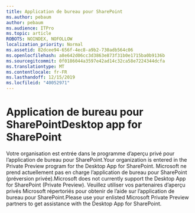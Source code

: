 ```yaml
---
title: Application de bureau pour SharePoint
ms.author: pebaum
author: pebaum
ms.audience: ITPro
ms.topic: article
ROBOTS: NOINDEX, NOFOLLOW
localization_priority: Normal
ms.assetid: 82dcee94-656f-4ec8-a9b2-730adb564c06
ms.openlocfilehash: a8e642d06cc3d3863e873f31b0e1715ba0b9136b
ms.sourcegitcommit: 0f0186044a3597e42ad14c32ca58e7224344dcfa
ms.translationtype: MT
ms.contentlocale: fr-FR
ms.lasthandoff: 12/15/2019
ms.locfileid: "40052971"
---
```

# <a name="desktop-app-for-sharepoint"></a><span data-ttu-id="b442a-102">Application de bureau pour SharePoint</span><span class="sxs-lookup"><span data-stu-id="b442a-102">Desktop app for SharePoint</span></span>

<span data-ttu-id="b442a-103">Votre organisation est entrée dans le programme d’aperçu privé pour l’application de bureau pour SharePoint.</span><span class="sxs-lookup"><span data-stu-id="b442a-103">Your organization is entered in the Private Preview program for the Desktop App for SharePoint.</span></span> <span data-ttu-id="b442a-104">Microsoft ne prend actuellement pas en charge l’application de bureau pour SharePoint (préversion privée).</span><span class="sxs-lookup"><span data-stu-id="b442a-104">Microsoft does not currently support the Desktop App for SharePoint (Private Preview).</span></span> <span data-ttu-id="b442a-105">Veuillez utiliser vos partenaires d’aperçu privés Microsoft répertoriés pour obtenir de l’aide sur l’application de bureau pour SharePoint.</span><span class="sxs-lookup"><span data-stu-id="b442a-105">Please use your enlisted Microsoft Private Preview partners to get assistance with the Desktop App for SharePoint.</span></span>
